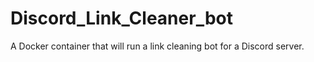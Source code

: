 # Discord_Link_Cleaner_bot
A Docker container that will run a link cleaning bot for a Discord server.
